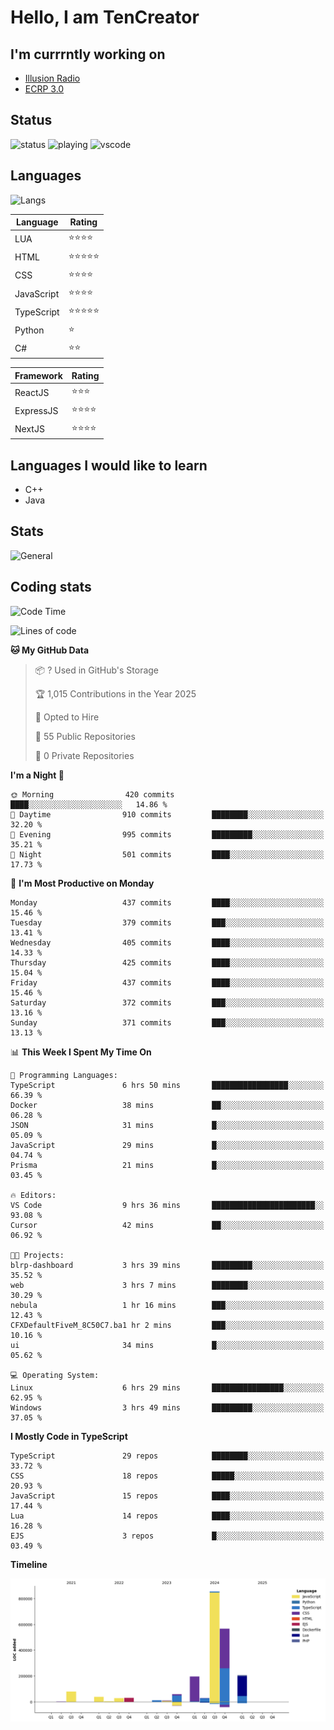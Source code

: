 # Hello, I am TenCreator

## I'm currrntly working on
- [Illusion Radio](https://illusionradio.co.uk/)
- [ECRP 3.0](http://github.com/Emerald-Coast-Roleplay/)

## Status
![status](https://api.statusbadges.me/badge/status/518334475038359555?simple=true&style=for-the-badge)
![playing](https://api.statusbadges.me/badge/playing/518334475038359555?style=for-the-badge)
![vscode](https://api.statusbadges.me/badge/vscode/518334475038359555?style=for-the-badge)

## Languages
![Langs](https://github-readme-stats.vercel.app/api/top-langs/?username=tencreator&layout=compact&theme=radical)


|Language|Rating|
|--------|------|
|LUA|⭐️⭐️⭐️⭐️|
|HTML|⭐️⭐️⭐️⭐️⭐️|
|CSS|⭐️⭐️⭐️⭐️|
|JavaScript|⭐️⭐️⭐️⭐️|
|TypeScript|⭐️⭐️⭐️⭐️⭐️|
|Python|⭐️|
|C#|⭐️⭐️ |

|Framework|Rating|
|--------|------|
|ReactJS|⭐️⭐️⭐|
|ExpressJS|⭐️⭐️⭐️⭐️|
|NextJS|⭐️⭐️⭐⭐️|

## Languages I would like to learn
- C++
- Java

## Stats
![General](https://github-readme-stats.vercel.app/api?username=tencreator&show_icons=true&theme=radical)

## Coding stats

<!--START_SECTION:waka-->
![Code Time](http://img.shields.io/badge/Code%20Time-489%20hrs%2024%20mins-blue)

![Lines of code](https://img.shields.io/badge/From%20Hello%20World%20I%27ve%20Written-2.1%20million%20lines%20of%20code-blue)

**🐱 My GitHub Data** 

> 📦 ? Used in GitHub's Storage 
 > 
> 🏆 1,015 Contributions in the Year 2025
 > 
> 💼 Opted to Hire
 > 
> 📜 55 Public Repositories 
 > 
> 🔑 0 Private Repositories 
 > 
**I'm a Night 🦉** 

```text
🌞 Morning                420 commits         ████░░░░░░░░░░░░░░░░░░░░░   14.86 % 
🌆 Daytime                910 commits         ████████░░░░░░░░░░░░░░░░░   32.20 % 
🌃 Evening                995 commits         █████████░░░░░░░░░░░░░░░░   35.21 % 
🌙 Night                  501 commits         ████░░░░░░░░░░░░░░░░░░░░░   17.73 % 
```
📅 **I'm Most Productive on Monday** 

```text
Monday                   437 commits         ████░░░░░░░░░░░░░░░░░░░░░   15.46 % 
Tuesday                  379 commits         ███░░░░░░░░░░░░░░░░░░░░░░   13.41 % 
Wednesday                405 commits         ████░░░░░░░░░░░░░░░░░░░░░   14.33 % 
Thursday                 425 commits         ████░░░░░░░░░░░░░░░░░░░░░   15.04 % 
Friday                   437 commits         ████░░░░░░░░░░░░░░░░░░░░░   15.46 % 
Saturday                 372 commits         ███░░░░░░░░░░░░░░░░░░░░░░   13.16 % 
Sunday                   371 commits         ███░░░░░░░░░░░░░░░░░░░░░░   13.13 % 
```


📊 **This Week I Spent My Time On** 

```text
💬 Programming Languages: 
TypeScript               6 hrs 50 mins       █████████████████░░░░░░░░   66.39 % 
Docker                   38 mins             ██░░░░░░░░░░░░░░░░░░░░░░░   06.28 % 
JSON                     31 mins             █░░░░░░░░░░░░░░░░░░░░░░░░   05.09 % 
JavaScript               29 mins             █░░░░░░░░░░░░░░░░░░░░░░░░   04.74 % 
Prisma                   21 mins             █░░░░░░░░░░░░░░░░░░░░░░░░   03.45 % 

🔥 Editors: 
VS Code                  9 hrs 36 mins       ███████████████████████░░   93.08 % 
Cursor                   42 mins             ██░░░░░░░░░░░░░░░░░░░░░░░   06.92 % 

🐱‍💻 Projects: 
blrp-dashboard           3 hrs 39 mins       █████████░░░░░░░░░░░░░░░░   35.52 % 
web                      3 hrs 7 mins        ████████░░░░░░░░░░░░░░░░░   30.29 % 
nebula                   1 hr 16 mins        ███░░░░░░░░░░░░░░░░░░░░░░   12.43 % 
CFXDefaultFiveM_8C50C7.ba1 hr 2 mins         ███░░░░░░░░░░░░░░░░░░░░░░   10.16 % 
ui                       34 mins             █░░░░░░░░░░░░░░░░░░░░░░░░   05.62 % 

💻 Operating System: 
Linux                    6 hrs 29 mins       ████████████████░░░░░░░░░   62.95 % 
Windows                  3 hrs 49 mins       █████████░░░░░░░░░░░░░░░░   37.05 % 
```

**I Mostly Code in TypeScript** 

```text
TypeScript               29 repos            ████████░░░░░░░░░░░░░░░░░   33.72 % 
CSS                      18 repos            █████░░░░░░░░░░░░░░░░░░░░   20.93 % 
JavaScript               15 repos            ████░░░░░░░░░░░░░░░░░░░░░   17.44 % 
Lua                      14 repos            ████░░░░░░░░░░░░░░░░░░░░░   16.28 % 
EJS                      3 repos             █░░░░░░░░░░░░░░░░░░░░░░░░   03.49 % 
```



**Timeline**

![Lines of Code chart](https://raw.githubusercontent.com/tencreator/tencreator/main/assets/bar_graph.png)


<!--END_SECTION:waka-->
